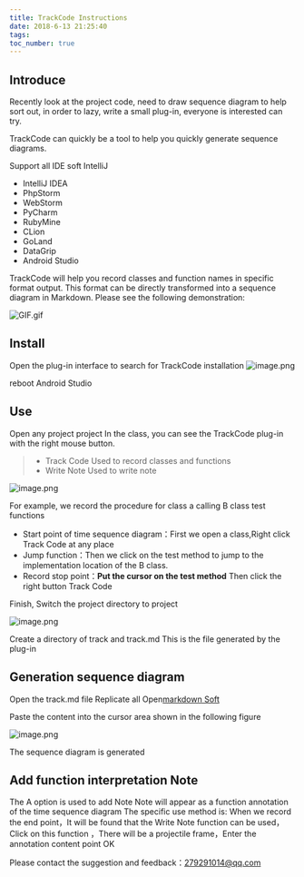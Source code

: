 ```yaml
---
title: TrackCode Instructions
date: 2018-6-13 21:25:40
tags:
toc_number: true
---
```


## Introduce
Recently look at the project code, need to draw sequence diagram to help sort out, in order to lazy, write a small plug-in, everyone is interested can try.

TrackCode can quickly be a tool to help you quickly generate sequence diagrams.

Support all IDE soft IntelliJ 
* IntelliJ IDEA
* PhpStorm  
* WebStorm  
* PyCharm  
* RubyMine  
* CLion  
* GoLand  
* DataGrip  
* Android Studio



TrackCode will help you record classes and function names in specific format output.
This format can be directly transformed into a sequence diagram in Markdown.
Please see the following demonstration:

![GIF.gif](https://upload-images.jianshu.io/upload_images/1967257-e651075d2f86006a.gif?imageMogr2/auto-orient/strip)

## Install
Open the plug-in interface to search for TrackCode installation
![image.png](https://upload-images.jianshu.io/upload_images/1967257-160188d605158217.png?imageMogr2/auto-orient/strip%7CimageView2/2/w/1240)

 reboot Android Studio

## Use
Open any project project
In the class, you can see the TrackCode plug-in with the right mouse button.
> * Track Code Used to record classes and functions
> * Write Note Used to write note

![image.png](https://upload-images.jianshu.io/upload_images/1967257-b5683bdd74b4baaf.png?imageMogr2/auto-orient/strip%7CimageView2/2/w/1240)


For example, we record the procedure for class a calling B class test functions
* Start point of time sequence diagram：First we open a class,Right click Track Code at any place
* Jump function：Then we click on the test method to jump to the implementation location of the B class.
* Record stop point：**Put the cursor on the test method** Then click the right button Track Code


Finish, Switch the project directory to  project

![image.png](https://upload-images.jianshu.io/upload_images/1967257-c7d08ddb65998f2a.png?imageMogr2/auto-orient/strip%7CimageView2/2/w/1240)

Create a directory of track and  track.md 
This is the file generated by the plug-in

## Generation sequence diagram
Open the track.md file
Replicate all
Open[markdown Soft](https://maxiang.io/)

Paste the content into the cursor area shown in the following figure

![image.png](https://upload-images.jianshu.io/upload_images/1967257-074b19f6e9c7cb2f.png?imageMogr2/auto-orient/strip%7CimageView2/2/w/1240)

The sequence diagram is generated

## Add function interpretation Note
The A option is used to add Note
Note will appear as a function annotation of the time sequence diagram
The specific use method is:
When we record the end point，It will be found that the Write Note function can be used，Click on this function
，There will be a projectile frame，Enter the annotation content point OK


Please contact the suggestion and feedback：279291014@qq.com
